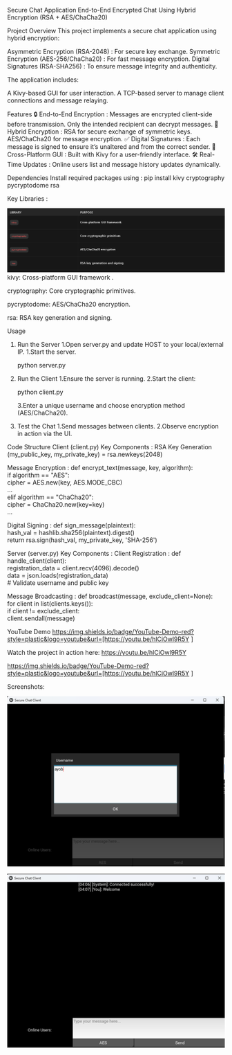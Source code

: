 Secure Chat Application
End-to-End Encrypted Chat Using Hybrid Encryption (RSA + AES/ChaCha20) 

Project Overview
This project implements a secure chat application using hybrid encryption:

Asymmetric Encryption (RSA-2048) : For secure key exchange.
Symmetric Encryption (AES-256/ChaCha20) : For fast message encryption.
Digital Signatures (RSA-SHA256) : To ensure message integrity and authenticity.

The application includes:

A Kivy-based GUI for user interaction.
A TCP-based server to manage client connections and message relaying.

Features
🔒 End-to-End Encryption :
Messages are encrypted client-side before transmission.
Only the intended recipient can decrypt messages.
🔄 Hybrid Encryption :
RSA for secure exchange of symmetric keys.
AES/ChaCha20 for message encryption.
✅ Digital Signatures :
Each message is signed to ensure it’s unaltered and from the correct sender.
📱 Cross-Platform GUI :
Built with Kivy for a user-friendly interface.
🛠️ Real-Time Updates :
Online users list and message history updates dynamically.


Dependencies
Install required packages using :
pip install kivy cryptography pycryptodome rsa 

Key Libraries :

![alt text](image.png)
kivy:
Cross-platform GUI framework .

cryptography:
Core cryptographic primitives.

pycryptodome:
AES/ChaCha20 encryption.

rsa:
RSA key generation and signing.


Usage
1. Run the Server
    1.Open server.py and update HOST to your local/external IP.
    1.Start the server.

    python server.py  

2. Run the Client
    1.Ensure the server is running.
    2.Start the client: 

    python client.py  

    3.Enter a unique username and choose encryption method (AES/ChaCha20).

3. Test the Chat
    1.Send messages between clients.
    2.Observe encryption in action via the UI.


Code Structure
Client (client.py)
  Key Components :
   RSA Key Generation 
    (my_public_key, my_private_key) = rsa.newkeys(2048)  

  Message Encryption :
    def encrypt_text(message, key, algorithm):  
    if algorithm == "AES":  
        cipher = AES.new(key, AES.MODE_CBC)  
        ...  
    elif algorithm == "ChaCha20":  
        cipher = ChaCha20.new(key=key)  
        ...  

  Digital Signing :
    def sign_message(plaintext):  
    hash_val = hashlib.sha256(plaintext).digest()  
    return rsa.sign(hash_val, my_private_key, 'SHA-256')  

 Server (server.py)
  Key Components :
 Client Registration :
      def handle_client(client):  
      registration_data = client.recv(4096).decode()  
      data = json.loads(registration_data)  
      # Validate username and public key  

  Message Broadcasting :
        def broadcast(message, exclude_client=None):  
        for client in list(clients.keys()):  
        if client != exclude_client:  
            client.sendall(message)  


YouTube Demo  https://img.shields.io/badge/YouTube-Demo-red?style=plastic&logo=youtube&url=[https://youtu.be/hlCiOwl9R5Y ]

Watch the project in action here: https://youtu.be/hlCiOwl9R5Y 

https://img.shields.io/badge/YouTube-Demo-red?style=plastic&logo=youtube&url=[https://youtu.be/hlCiOwl9R5Y ]



Screenshots:

![alt text](image-1.png) 

![alt text](image-2.png)


